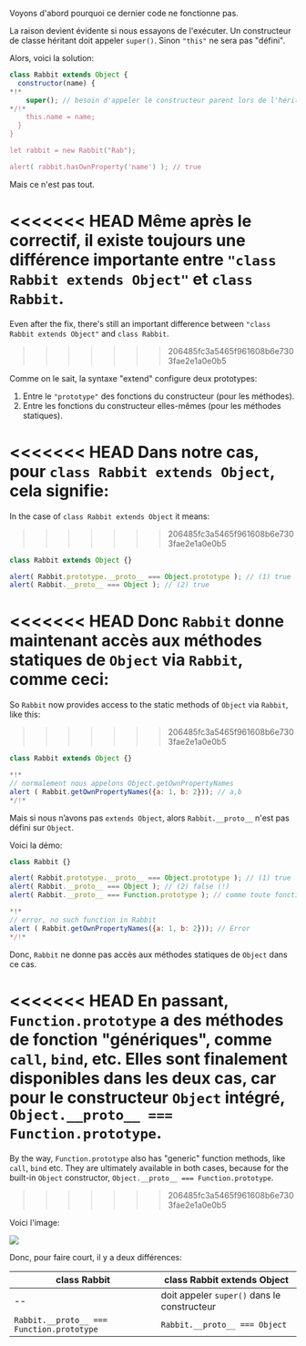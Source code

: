 Voyons d'abord pourquoi ce dernier code ne fonctionne pas.

La raison devient évidente si nous essayons de l'exécuter. Un constructeur de classe héritant doit appeler `super()`. Sinon `"this"` ne sera pas "défini".

Alors, voici la solution:

```js run
class Rabbit extends Object {
  constructor(name) {
*!*
    super(); // besoin d'appeler le constructeur parent lors de l'héritage
*/!*
    this.name = name;
  }
}

let rabbit = new Rabbit("Rab");

alert( rabbit.hasOwnProperty('name') ); // true
```

Mais ce n'est pas tout.

<<<<<<< HEAD
Même après le correctif, il existe toujours une différence importante entre `"class Rabbit extends Object"` et `class Rabbit`.
=======
Even after the fix, there's still an important difference between `"class Rabbit extends Object"` and `class Rabbit`.
>>>>>>> 206485fc3a5465f961608b6e7303fae2e1a0e0b5

Comme on le sait, la syntaxe "extend" configure deux prototypes:

1. Entre le `"prototype"` des fonctions du constructeur (pour les méthodes).
2. Entre les fonctions du constructeur elles-mêmes (pour les méthodes statiques).

<<<<<<< HEAD
Dans notre cas, pour `class Rabbit extends Object`, cela signifie:
=======
In the case of `class Rabbit extends Object` it means:
>>>>>>> 206485fc3a5465f961608b6e7303fae2e1a0e0b5

```js run
class Rabbit extends Object {}

alert( Rabbit.prototype.__proto__ === Object.prototype ); // (1) true
alert( Rabbit.__proto__ === Object ); // (2) true
```

<<<<<<< HEAD
Donc `Rabbit` donne maintenant accès aux méthodes statiques de `Object` via `Rabbit`, comme ceci:
=======
So `Rabbit` now provides access to the static methods of `Object` via `Rabbit`, like this:
>>>>>>> 206485fc3a5465f961608b6e7303fae2e1a0e0b5

```js run
class Rabbit extends Object {}

*!*
// normalement nous appelons Object.getOwnPropertyNames
alert ( Rabbit.getOwnPropertyNames({a: 1, b: 2})); // a,b
*/!*
```

Mais si nous n’avons pas `extends Object`, alors `Rabbit.__proto__` n'est pas défini sur `Object`.

Voici la démo:

```js run
class Rabbit {}

alert( Rabbit.prototype.__proto__ === Object.prototype ); // (1) true
alert( Rabbit.__proto__ === Object ); // (2) false (!)
alert( Rabbit.__proto__ === Function.prototype ); // comme toute fonction par défaut

*!*
// error, no such function in Rabbit
alert ( Rabbit.getOwnPropertyNames({a: 1, b: 2})); // Error
*/!*
```

Donc, `Rabbit` ne donne pas accès aux méthodes statiques de `Object` dans ce cas.

<<<<<<< HEAD
En passant, `Function.prototype` a des méthodes de fonction  "génériques", comme `call`, `bind`, etc. Elles sont finalement disponibles dans les deux cas, car pour le constructeur `Object` intégré, `Object.__proto__ === Function.prototype`.
=======
By the way, `Function.prototype` also has "generic" function methods, like `call`, `bind` etc. They are ultimately available in both cases, because for the built-in `Object` constructor, `Object.__proto__ === Function.prototype`.
>>>>>>> 206485fc3a5465f961608b6e7303fae2e1a0e0b5

Voici l'image:

![](rabbit-extends-object.svg)

Donc, pour faire court, il y a deux différences:

| class Rabbit | class Rabbit extends Object  |
|--------------|------------------------------|
| --             | doit appeler `super()` dans le constructeur |
| `Rabbit.__proto__ === Function.prototype` | `Rabbit.__proto__ === Object` |
